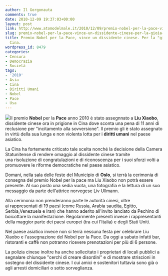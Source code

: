 ```yaml
---
author: Il Gorgonauta
comments: true
date: 2010-12-09 19:37:03+00:00
layout: post
link: http://www.atomodelmale.it/2010/12/09/premio-nobel-per-la-pace-vince-un-dissidente-cinese-per-la-gioia-della-cina/
slug: premio-nobel-per-la-pace-vince-un-dissidente-cinese-per-la-gioia-della-cina
title: Premio Nobel per la Pace, vince un dissidente cinese. Per la "gioia" della
  Cina.
wordpress_id: 8479
categories:
- Censura
- Democrazia
- Società
tags:
- '2010'
- Asia
- Cina
- Diritti Umani
- Nobel
- Pace
- Usa
---
```


[![](http://www.atomodelmale.it/wp-content/uploads/2010/12/Liu-Xiaobo-211x300.jpg)](http://www.atomodelmale.it/wp-content/uploads/2010/12/Liu-Xiaobo.jpg)Il premio **Nobel** per la **Pace** anno 2010 è stato assegnnato a **Liu Xiaobo**, dissidente cinese ora in prigione in Cina dove sconta una pena di 11 anni di reclusione per "incitamento alla sovversione". Il premio gli è stato assegnato in virtù della sua lunga e non violenta lotta per i **diritti umani** nel paese asiatico.

La Cina ha fortemente criticato tale scelta nonché la decisione della Camera Statunitense di rendere omaggio al dissidente cinese tramite una risoluzione di congratulazioni e di riconoscenza per i suoi sforzi volti a promuovere le riforme democratiche nel paese asiatico.

Domani, nella sala delle feste del Municipio di **Oslo**, si terrà la cerimonia di consegna del premio Nobel per la pace ma Liu Xiaobo non potrà essere presente. Al suo posto una sedia vuota, una fotografia e la lettura di un suo messaggio da parte dell'attrice norvegese Liv Ullmann.

Alla cerimonia non prenderanno parte le autorità cinesi, oltre ai rappresentati di 19 paesi (come Russia, Arabia saudita, Egitto, Serbia,Venezuela e Iran) che hanno aderito all'invito lanciato da Pechino di boicottare la manifestazione. Regolarmente presenti invece i rappresentanti della maggior parte dei paesi europei (tra cui l'Italia) e degli Stati Uniti.<!-- more -->



Nel paese asiatico invece non si terrà nessuna festa per celebrare Liu Xiaobo e l'assegnazione del Nobel per la Pace. Da oggi a sabato infatti bar, ristoranti e caffè non potranno ricevere prenotazioni per più di 6 persone.

La polizia cinese inoltre ha anche sollecitato i proprietari di locali pubblici a segnalare chiunque "cerchi di creare disordini" e di mostrare striscioni in sostegno del dissidente cinese. I cui amici e sostenitori tuttavia sono già o agli arresti domiciliari o sotto sorveglianza.
